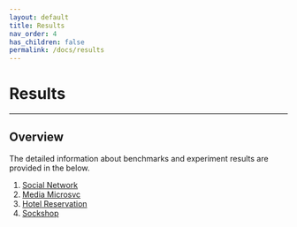 ```yaml
---
layout: default
title: Results
nav_order: 4
has_children: false
permalink: /docs/results
---
```


# Results
---

## Overview

The detailed information about benchmarks and experiment results are provided in the below.

1. [Social Network](#blog-collection)
2. [Media Microsvc](#identifying-google-play-malware-blogs)
3. [Hotel Reservation](#malware-collection-and-analysis)
4. [Sockshop]()

